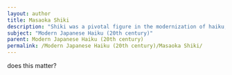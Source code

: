 ```yaml
---
layout: author
title: Masaoka Shiki
description: "Shiki was a pivotal figure in the modernization of haiku, introducing the concept of 'shasei,' or sketching from life. His vivid images and focus on nature have had a lasting impact on the form."
subject: "Modern Japanese Haiku (20th century)"
parent: Modern Japanese Haiku (20th century)
permalink: /Modern Japanese Haiku (20th century)/Masaoka Shiki/
---
```


does this matter?
